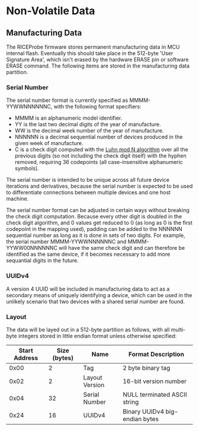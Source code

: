 # Non-Volatile Data

## Manufacturing Data

The RICEProbe firmware stores permanent manufacturing data in MCU internal flash. Eventually this should take place in the 512-byte 'User Signature Area', which isn't erased by the hardware ERASE pin or software ERASE command. The following items are stored in the manufacturing data partition.

### Serial Number

The serial number format is currently specified as MMMM-YYWWNNNNNNC, with the following format specifiers:

- MMMM is an alphanumeric model identifier.
- YY is the last two decimal digits of the year of manufacture.
- WW is the decimal week number of the year of manufacture.
- NNNNNN is a decimal sequential number of devices produced in the given week of manufacture.
- C is a check digit computed with the [Luhn mod N algorithm](https://en.wikipedia.org/wiki/Luhn_mod_N_algorithm) over all the previous digits (so not including the check digit itself) with the hyphen removed, requiring 36 codepoints (all case-insensitive alphanumeric symbols).

The serial number is intended to be unique across all future device iterations and derivatives, because the serial number is expected to be used to differentiate connections between multiple devices and one host machine.

The serial number format can be adjusted in certain ways without breaking the check digit computation. Because every other digit is doubled in the check digit algorithm, and 0 values get reduced to 0 (as long as 0 is the first codepoint in the mapping used), padding can be added to the NNNNNN sequential number as long as it is done in sets of two digits. For example, the serial number MMMM-YYWWNNNNNNC and MMMM-YYWW00NNNNNNC will have the same check digit and can therefore be identified as the same device, if it becomes necessary to add more sequantial digits in the future.

### UUIDv4

A version 4 UUID will be included in manufacturing data to act as a secondary means of uniquely identifying a device, which can be used in the unlikely scenario that two devices with a shared serial number are found.

### Layout

The data will be layed out in a 512-byte partition as follows, with all multi-byte integers stored in little endian format unless otherwise specified:

| Start Address | Size (bytes) | Name           | Format Description             |
|---------------|--------------|----------------|--------------------------------|
| 0x00          | 2            | Tag            | 2 byte binary tag              |
| 0x02          | 2            | Layout Version | 16-bit version number          |
| 0x04          | 32           | Serial Number  | NULL terminated ASCII string   |
| 0x24          | 16           | UUIDv4         | Binary UUIDv4 big-endian bytes |
